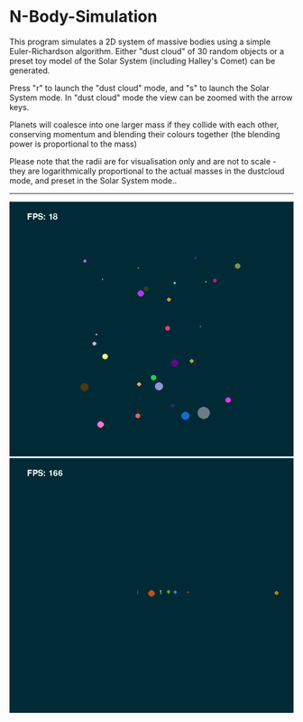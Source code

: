 # N-Body-Simulation
This program simulates a 2D system of massive bodies using a simple Euler-Richardson algorithm.
Either "dust cloud" of 30 random objects or a preset toy model of the Solar System (including Halley's Comet) can be generated.

Press "r" to launch the "dust cloud" mode, and "s" to launch the Solar System mode. In "dust cloud" mode the view can be zoomed with the arrow keys.

Planets will coalesce into one larger mass if they collide with each other, conserving momentum and blending their colours together (the blending power is proportional to the mass)

Please note that the radii are for visualisation only and are not to scale - they are logarithmically proportional to the actual masses in the dustcloud mode, and preset in the Solar System mode..

---------
![Sample Output](newdustcloud.gif)
![Sample Output](solarsystem.gif)
